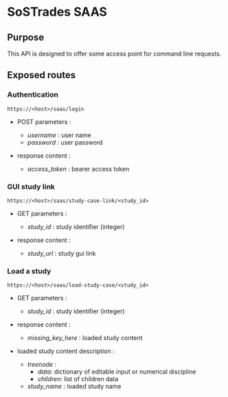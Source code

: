# SoSTrades SAAS


## Purpose

This API is designed to offer some access point for command line requests.


## Exposed routes

### Authentication


    https://<host>/saas/login


- POST parameters : 
  - *username* : user name 
  - *password* : user password 

- response content :
  - *access_token* : bearer access token


### GUI study link


    https://<host>/saas/study-case-link/<study_id>


- GET parameters : 
  - *study_id* : study identifier (integer) 

- response content :
  - *study_url* : study gui link

### Load a study


    https://<host>/saas/load-study-case/<study_id>


- GET parameters : 
  - *study_id* : study identifier (integer) 

- response content :
  - *missing_key_here* : loaded study content 

- loaded study content description :
  - *treenode* : 
    - *data*: dictionary of editable input or numerical discipline
    - *children*: list of children data
  - *study_name* : loaded study name




